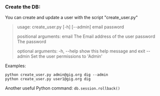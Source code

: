 
### Create the DB:

You can create and update a user with the script "create_user.py"

>usage: create_user.py [-h] [--admin] email password
>
>positional arguments:
>  email       The Email address of the user
>  password    The password
>
>optional arguments:
>  -h, --help  show this help message and exit
>  --admin     Set the user permissions to 'Admin'

Examples:
```
python create_user.py admin@gig.org dig --admin
python create_user.py user1@gig.org dig
```

Another useful Python command:
`db.session.rollback()`
